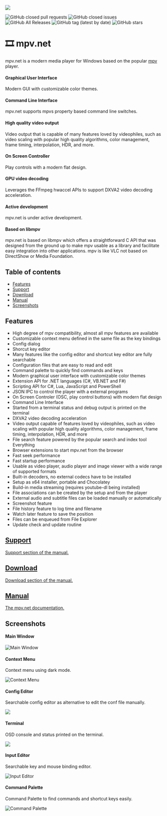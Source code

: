 
![](https://raw.githubusercontent.com/stax76/mpv.net/master/img/mpvnet.png)

![GitHub closed pull requests](https://img.shields.io/github/issues-pr-closed/stax76/mpv.net) ![GitHub closed issues](https://img.shields.io/github/issues-closed/stax76/mpv.net) ![GitHub All Releases](https://img.shields.io/github/downloads/stax76/mpv.net/total) ![GitHub tag (latest by date)](https://img.shields.io/github/tag-date/stax76/mpv.net) ![GitHub stars](https://img.shields.io/github/stars/stax76/mpv.net)

🎞 mpv.net
==========

mpv.net is a modern media player for Windows based on the popular [mpv](https://mpv.io) player.


#### Graphical User Interface

Modern GUI with customizable color themes.


#### Command Line Interface

mpv.net supports mpvs property based command line switches.


#### High quality video output

Video output that is capable of many features loved by videophiles, such as video scaling with popular high quality algorithms, color management, frame timing, interpolation, HDR, and more.


#### On Screen Controller

Play controls with a modern flat design.


#### GPU video decoding

Leverages the FFmpeg hwaccel APIs to support DXVA2 video decoding acceleration.


#### Active development

mpv.net is under active development.


#### Based on libmpv

mpv.net is based on libmpv which offers a straightforward C API that was designed from the ground up to make mpv usable as a library and facilitate easy integration into other applications. mpv is like VLC not based on DirectShow or Media Foundation. 


Table of contents
-----------------

- [Features](#features)
- [Support](#support)
- [Download](#download)
- [Manual](#manual)
- [Screenshots](#screenshots)


Features
--------

- High degree of mpv compatibility, almost all mpv features are available
- Customizable context menu defined in the same file as the key bindings
- Config dialog
- Shorcut key editor
- Many features like the config editor and shortcut key editor are fully searchable
- Configuration files that are easy to read and edit
- Command palette to quickly find commands and keys
- Modern graphical user interface with customizable color themes
- Extension API for .NET languages (C#, VB.NET and F#)
- Scripting API for C#, Lua, JavaScript and PowerShell
- JSON IPC to control the player with a external programs
- On Screen Controler (OSC, play control buttons) with modern flat design
- Command Line Interface
- Started from a terminal status and debug output is printed on the terminal
- DXVA2 video decoding acceleration
- Video output capable of features loved by videophiles, such as video scaling with popular high quality algorithms, color management, frame timing, interpolation, HDR, and more
- File search feature powered by the popular search and index tool Everything
- Browser extensions to start mpv.net from the browser
- Fast seek performance
- Fast startup performance
- Usable as video player, audio player and image viewer with a wide range of supported formats
- Built-in decoders, no external codecs have to be installed
- Setup as x64 installer, portable and Chocolatey
- Build-in media streaming (requires youtube-dl being installed)
- File associations can be created by the setup and from the player
- External audio and subtitle files can be loaded manually or automatically
- Screenshot feature
- File history feature to log time and filename
- Watch later feature to save the position
- Files can be enqueued from File Explorer
- Update check and update routine


## [Support](Manual.md#support)

[Support section of the manual.](Manual.md#support)


## [Download](Manual.md#download)

[Download section of the manual.](Manual.md#download)


## [Manual](Manual.md)

[The mpv.net documentation.](Manual.md)


Screenshots
-----------

#### Main Window

![Main Window](https://raw.githubusercontent.com/stax76/mpv.net/master/img/Main.png)


#### Context Menu

Context menu using dark mode.

![Context Menu](https://raw.githubusercontent.com/stax76/mpv.net/master/img/Menu.jpg)


#### Config Editor

Searchable config editor as alternative to edit the conf file manually.

![](https://raw.githubusercontent.com/stax76/mpv.net/master/img/ConfEditor.png)


#### Terminal

OSD console and status printed on the terminal.

![](https://raw.githubusercontent.com/stax76/mpv.net/master/img/Terminal.png)


#### Input Editor

Searchable key and mouse binding editor.

![Input Editor](https://raw.githubusercontent.com/stax76/mpv.net/master/img/InputEditor.png)


#### Command Palette

Command Palette to find commands and shortcut keys easily.

![Command Palette](https://raw.githubusercontent.com/stax76/mpv.net/master/img/CommandPalette.png)
